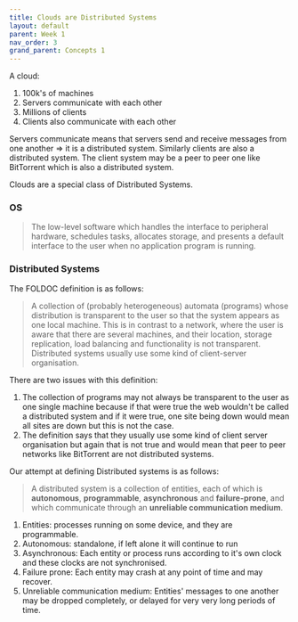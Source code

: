 ```yaml
---
title: Clouds are Distributed Systems
layout: default
parent: Week 1
nav_order: 3
grand_parent: Concepts 1
---
```


A cloud:

1. 100k's of machines
2. Servers communicate with each other
3. Millions of clients
4. Clients also communicate with each other

Servers communicate means that servers send and receive messages from one another => it is a distributed system. Similarly clients are also a distributed system. The client system may be a peer to peer one like BitTorrent which is also a distributed system.

Clouds are a special class of Distributed Systems.

### OS

> The low-level software which handles the interface to peripheral hardware, schedules tasks, allocates storage, and presents a default interface to the user when no application program is running.

### Distributed Systems

The FOLDOC definition is as follows:

> A collection of (probably heterogeneous) automata (programs) whose distribution is transparent to the user so that the system appears as one local machine. This is in contrast to a network, where the user is aware that there are several machines, and their location, storage replication, load balancing and functionality is not transparent. Distributed systems usually use some kind of client-server organisation.

There are two issues with this definition:

1. The collection of programs may not always be transparent to the user as one single machine because if that were true the web wouldn't be called a distributed system and if it were true, one site being down would mean all sites are down but this is not the case.
2. The definition says that they usually use some kind of client server organisation but again that is not true and would mean that peer to peer networks like BitTorrent are not distributed systems.

Our attempt at defining Distributed systems is as follows:

> A distributed system is a collection of entities, each of which is **autonomous**, **programmable**, **asynchronous** and **failure-prone**, and which communicate through an **unreliable communication medium**.

1. Entities: processes running on some device, and they are programmable.
2. Autonomous: standalone, if left alone it will continue to run
3. Asynchronous: Each entity or process runs according to it's own clock and these clocks are not synchronised.
4. Failure prone: Each entity may crash at any point of time and may recover.
5. Unreliable communication medium: Entities' messages to one another may be dropped completely, or delayed for very very long periods of time.
